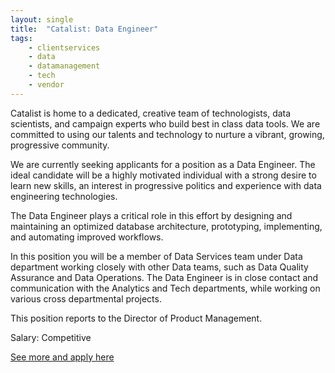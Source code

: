 ```yaml
---
layout: single
title:  "Catalist: Data Engineer"
tags: 
    - clientservices
    - data
    - datamanagement
    - tech
    - vendor
---
```



Catalist is home to a dedicated, creative team of technologists, data scientists, and campaign experts who build best in class data tools. We are committed to using our talents and technology to nurture a vibrant, growing, progressive community. 


We are currently seeking applicants for a position as a Data Engineer. The ideal candidate will be a highly motivated individual with a strong desire to learn new skills, an interest in progressive politics and experience with data engineering technologies.  


The Data Engineer plays a critical role in this effort by designing and maintaining an optimized database architecture, prototyping, implementing, and automating improved workflows.


In this position you will be a member of Data Services team under Data department working closely with other Data teams, such as Data Quality Assurance and Data Operations. The Data Engineer is in close contact and communication with the Analytics and Tech departments, while working on various cross departmental projects.


This position reports to the Director of Product Management.



Salary: Competitive


[See more and apply here](https://catalist.us/about/careers/data-engineer/)
